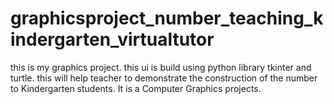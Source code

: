 # graphicsproject_number_teaching_kindergarten_virtualtutor
this is my graphics project. this ui is build using python library tkinter and turtle. 
this will help teacher to demonstrate the construction of the number to Kindergarten students.
It is a Computer Graphics projects.

